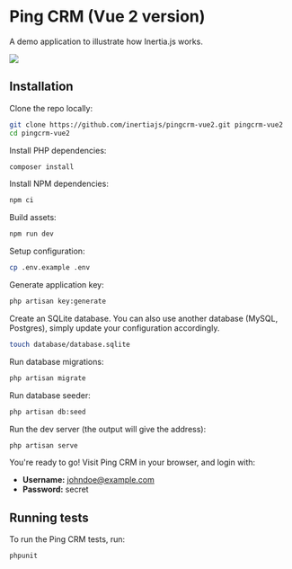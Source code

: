 # Ping CRM (Vue 2 version)

A demo application to illustrate how Inertia.js works.

![](https://raw.githubusercontent.com/inertiajs/pingcrm-vue2/master/screenshot.png)

## Installation

Clone the repo locally:

```sh
git clone https://github.com/inertiajs/pingcrm-vue2.git pingcrm-vue2
cd pingcrm-vue2
```

Install PHP dependencies:

```sh
composer install
```

Install NPM dependencies:

```sh
npm ci
```

Build assets:

```sh
npm run dev
```

Setup configuration:

```sh
cp .env.example .env
```

Generate application key:

```sh
php artisan key:generate
```

Create an SQLite database. You can also use another database (MySQL, Postgres), simply update your configuration accordingly.

```sh
touch database/database.sqlite
```

Run database migrations:

```sh
php artisan migrate
```

Run database seeder:

```sh
php artisan db:seed
```

Run the dev server (the output will give the address):

```sh
php artisan serve
```

You're ready to go! Visit Ping CRM in your browser, and login with:

- **Username:** johndoe@example.com
- **Password:** secret

## Running tests

To run the Ping CRM tests, run:

```
phpunit
```
